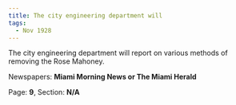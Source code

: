 ```yaml
---  
title: The city engineering department will  
tags:  
  - Nov 1928  
---  
```

  
The city engineering department will report on various methods of removing the Rose Mahoney.  
  
Newspapers: **Miami Morning News or The Miami Herald**  
  
Page: **9**, Section: **N/A** 
